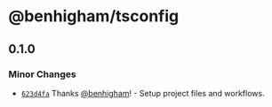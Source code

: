 # @benhigham/tsconfig

## 0.1.0

### Minor Changes

- [`623d4fa`](https://github.com/benhigham/tsconfig/commit/623d4fa77c7eb0e379c4ee3c4ce50114e99cb182) Thanks [@benhigham](https://github.com/benhigham)! - Setup project files and workflows.

